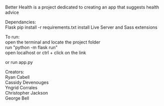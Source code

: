 Better Health is a project dedicated to creating an app that suggests health advice

Dependancies:  
Flask
pip install -r requirements.txt
install Live Server and Sass extensions

To run:  
open the terminal and locate the project folder  
run "python -m flask run"  
open localhost or ctrl + click on the link  

or run app.py  

Creators:  
Ryan Cabell  
Cassidy Devenouges  
Yngrid Corrales  
Christopher Jackson  
George Bell
